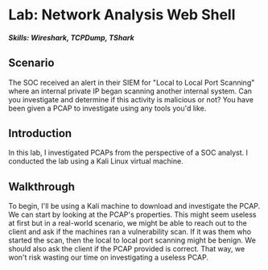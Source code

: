 # Lab: Network Analysis Web Shell
##### Skills: Wireshark, TCPDump, TShark
## Scenario
The SOC received an alert in their SIEM for "Local to Local Port Scanning" where an internal private IP began scanning another internal system. Can you investigate and determine if this activity is malicious or not? You have been given a PCAP to investigate using any tools you'd like. 

## Introduction
In this lab, I investigated PCAPs from the perspective of a SOC analyst. I conducted the lab using a Kali Linux virtual machine.

## Walkthrough
To begin, I'll be using a Kali machine to download and investigate the PCAP. We can start by looking at the PCAP's properties. This might seem useless at first but in a real-world scenario, we might be able to reach out to the client and ask if the machines ran a vulnerability scan. If it was them who started the scan, then the local to local port scanning might be benign. We should also ask the client if the PCAP provided is correct. That way, we won't risk wasting our time on investigating a useless PCAP.


